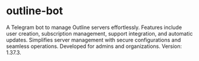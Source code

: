 # outline-bot
A Telegram bot to manage Outline servers effortlessly. Features include user creation, subscription management, support integration, and automatic updates. Simplifies server management with secure configurations and seamless operations. Developed for admins and organizations. Version: 1.37.3.
